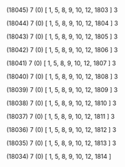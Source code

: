 (18045) 7 (0) [ 1, 5, 8, 9, 10, 12, 1803 ] 3 


(18044) 7 (0) [ 1, 5, 8, 9, 10, 12, 1804 ] 3 


(18043) 7 (0) [ 1, 5, 8, 9, 10, 12, 1805 ] 3 


(18042) 7 (0) [ 1, 5, 8, 9, 10, 12, 1806 ] 3 


(18041) 7 (0) [ 1, 5, 8, 9, 10, 12, 1807 ] 3 


(18040) 7 (0) [ 1, 5, 8, 9, 10, 12, 1808 ] 3 


(18039) 7 (0) [ 1, 5, 8, 9, 10, 12, 1809 ] 3 


(18038) 7 (0) [ 1, 5, 8, 9, 10, 12, 1810 ] 3 


(18037) 7 (0) [ 1, 5, 8, 9, 10, 12, 1811 ] 3 


(18036) 7 (0) [ 1, 5, 8, 9, 10, 12, 1812 ] 3 


(18035) 7 (0) [ 1, 5, 8, 9, 10, 12, 1813 ] 3 


(18034) 7 (0) [ 1, 5, 8, 9, 10, 12, 1814 ]  

